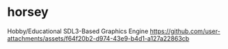 



# horsey
Hobby/Educational SDL3-Based Graphics Engine
https://github.com/user-attachments/assets/f64f20b2-d974-43e9-b4d1-a127a22863cb
